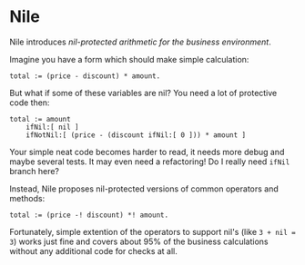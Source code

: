 # Nile

Nile introduces *nil-protected arithmetic for the business environment*.

Imagine you have a form which should make simple calculation:
```
total := (price - discount) * amount.
```

But what if some of these variables are nil? You need a lot of protective code then:
```
total := amount
    ifNil:[ nil ]
    ifNotNil:[ (price - (discount ifNil:[ 0 ])) * amount ]
```

Your simple neat code becomes harder to read, it needs more debug and maybe several tests. It may even need a refactoring! Do I really need `ifNil` branch here?

Instead, Nile proposes nil-protected versions of common operators and methods:
```
total := (price -! discount) *! amount.
```

Fortunately, simple extention of the operators to support nil's (like `3 + nil = 3`) works just fine and covers about 95% of the business calculations without any additional code for checks at all.
